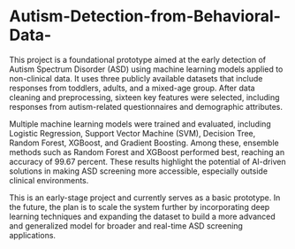 # Autism-Detection-from-Behavioral-Data-
This project is a foundational prototype aimed at the early detection of Autism Spectrum Disorder (ASD) using machine learning models applied to non-clinical data. It uses three publicly available datasets that include responses from toddlers, adults, and a mixed-age group. After data cleaning and preprocessing, sixteen key features were selected, including responses from autism-related questionnaires and demographic attributes.

Multiple machine learning models were trained and evaluated, including Logistic Regression, Support Vector Machine (SVM), Decision Tree, Random Forest, XGBoost, and Gradient Boosting. Among these, ensemble methods such as Random Forest and XGBoost performed best, reaching an accuracy of 99.67 percent. These results highlight the potential of AI-driven solutions in making ASD screening more accessible, especially outside clinical environments.

This is an early-stage project and currently serves as a basic prototype. In the future, the plan is to scale the system further by incorporating deep learning techniques and expanding the dataset to build a more advanced and generalized model for broader and real-time ASD screening applications.
